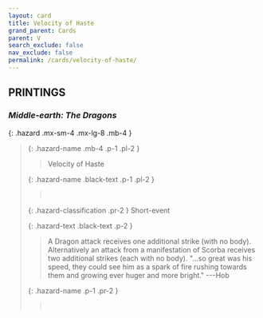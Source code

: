 ```yaml
---
layout: card
title: Velocity of Haste
grand_parent: Cards
parent: V
search_exclude: false
nav_exclude: false
permalink: /cards/velocity-of-haste/
---
```


## PRINTINGS


### _Middle-earth: The Dragons_

{: .hazard .mx-sm-4 .mx-lg-8 .mb-4 }
> {: .hazard-name .mb-4 .p-1 .pl-2 }
> > <div class="hazard-mp"></div>
> > <div class="card-name">Velocity of Haste</div>
>
> {: .hazard-name .black-text .p-1 .pl-2 }
> > &nbsp;
>
> {: .hazard-classification .pr-2 }
> Short-event
>
> {: .hazard-text .black-text .p-2 }
> > A Dragon attack receives one additional strike (with no body). Alternatively an attack from a manifestation of Scorba receives two additional strikes (each with no body).  "...so great was his speed, they could see him as a spark of fire rushing towards them and growing ever huger and more bright." ---Hob 
>
> {: .hazard-name .p-1 .pr-2 }
> > <div class="card-shield"></div>
> > <div class="card-corruption">&nbsp;</div>
